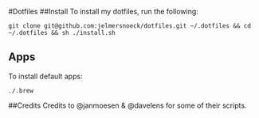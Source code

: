 #Dotfiles
##Install
To install my dotfiles, run the following:

    git clone git@github.com:jelmersnoeck/dotfiles.git ~/.dotfiles && cd ~/.dotfiles && sh ./install.sh

## Apps
To install default apps:

`./.brew`

##Credits
Credits to @janmoesen & @davelens for some of their scripts.
